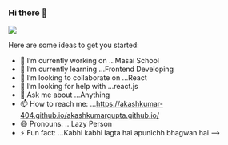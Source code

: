 ### Hi there 👋


<img src="https://media1.giphy.com/media/M9gbBd9nbDrOTu1Mqx/giphy.gif?cid=790b7611c2a4350f5c5ce6d5829c27aef93cadc2e978379e&rid=giphy.gif&ct=s" />


Here are some ideas to get you started:

- 🔭 I’m currently working on ...Masai School
- 🌱 I’m currently learning ...Frontend Developing
- 👯 I’m looking to collaborate on ...React
- 🤔 I’m looking for help with ...react.js
- 💬 Ask me about ...Anything
- 📫 How to reach me: ...https://akashkumar-404.github.io/akashkumargupta.github.io/
- 😄 Pronouns: ...Lazy Person
- ⚡ Fun fact: ...Kabhi kabhi lagta hai apunichh bhagwan hai
-->
